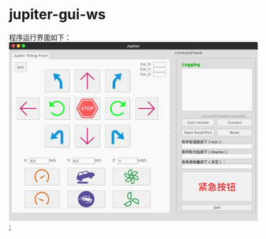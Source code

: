 # jupiter-gui-ws

程序运行界面如下：  
![image](https://github.com/ChenHuman/jupiter-gui-ws/blob/master/Jupiter%20GUI.jpg);
